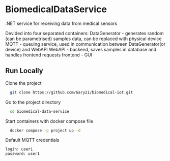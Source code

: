# BiomedicalDataService
.NET service for receiving data from medical sensors

Devided into four separated containers:
DataGenerator - generates random (can be parametrised) samples data, can be replaced with physical device
MQTT - queuing service, used in communication between DataGenerator(or device) and WebAPI
WebAPI - backend, saves samples in database and handles frontend requests
frontend - GUI

## Run Locally

Clone the project

```bash
  git clone https://github.com/Gary21/biomedical-iot.git
```

Go to the project directory

```bash
  cd biomedical-data-service
```

Start containers with docker compose file

```bash
  docker compose -p project up -d
```

Default MQTT credentials
```
login: user1
password: user1
```